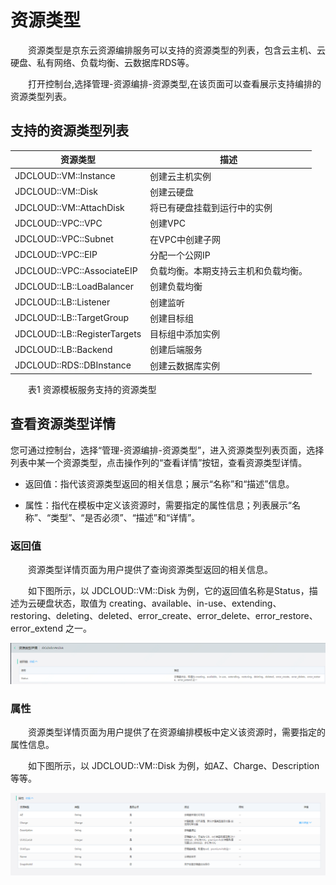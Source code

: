 # 资源类型

　　资源类型是京东云资源编排服务可以支持的资源类型的列表，包含云主机、云硬盘、私有网络、负载均衡、云数据库RDS等。 
 
　　打开控制台,选择管理-资源编排-资源类型,在该页面可以查看展示支持编排的资源类型列表。

## 支持的资源类型列表

 | 资源类型 | 描述 | 
 |---|---|
 |JDCLOUD::VM::Instance |创建云主机实例 |
 |JDCLOUD::VM::Disk | 创建云硬盘|
 |JDCLOUD::VM::AttachDisk| 将已有硬盘挂载到运行中的实例 | 
 |JDCLOUD::VPC::VPC| 创建VPC |
 |JDCLOUD::VPC::Subnet| 在VPC中创建子网 | 
 |JDCLOUD::VPC::EIP | 分配一个公网IP
 |JDCLOUD::VPC::AssociateEIP| 负载均衡。本期支持云主机和负载均衡。
 |JDCLOUD::LB::LoadBalancer| 创建负载均衡 |
 |JDCLOUD::LB::Listener| 创建监听 |
 |JDCLOUD::LB::TargetGroup| 创建目标组 |
 |JDCLOUD::LB::RegisterTargets| 目标组中添加实例 |
 |JDCLOUD::LB::Backend | 创建后端服务 | 
 |JDCLOUD::RDS::DBInstance | 创建云数据库实例 |

　　表1 资源模板服务支持的资源类型 
  
## 查看资源类型详情

您可通过控制台，选择“管理-资源编排-资源类型”，进入资源类型列表页面，选择列表中某一个资源类型，点击操作列的“查看详情”按钮，查看资源类型详情。

- 返回值：指代该资源类型返回的相关信息；展示“名称”和“描述”信息。 

- 属性：指代在模板中定义该资源时，需要指定的属性信息；列表展示“名称”、“类型”、“是否必须”、“描述”和“详情”。

### 返回值

　　资源类型详情页面为用户提供了查询资源类型返回的相关信息。 
  
　　如下图所示，以 JDCLOUD::VM::Disk 为例，它的返回值名称是Status，描述为云硬盘状态，取值为 creating、available、in-use、extending、restoring、deleting、deleted、error_create、error_delete、error_restore、error_extend 之一。
  
![返回值](https://raw.githubusercontent.com/jdclouddocs/cn/resource-orchestration/image/resource/resourcetype002.png)

### 属性

　　资源类型详情页面为用户提供了在资源编排模板中定义该资源时，需要指定的属性信息。
  
　　如下图所示，以 JDCLOUD::VM::Disk 为例，如AZ、Charge、Description等等。

![属性](https://raw.githubusercontent.com/jdclouddocs/cn/resource-orchestration/image/resource/resourcetype003.png)


